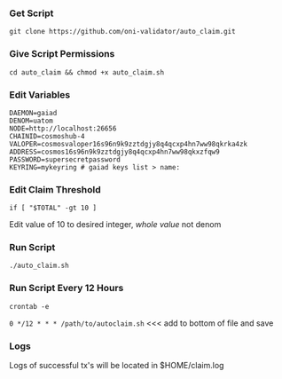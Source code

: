 ### Get Script
`git clone https://github.com/oni-validator/auto_claim.git`
### Give Script Permissions
`cd auto_claim && chmod +x auto_claim.sh`
### Edit Variables 
```
DAEMON=gaiad
DENOM=uatom
NODE=http://localhost:26656
CHAINID=cosmoshub-4
VALOPER=cosmosvaloper16s96n9k9zztdgjy8q4qcxp4hn7ww98qkrka4zk
ADDRESS=cosmos16s96n9k9zztdgjy8q4qcxp4hn7ww98qkxzfqw9
PASSWORD=supersecretpassword
KEYRING=mykeyring # gaiad keys list > name:
```
### Edit Claim Threshold 
`if [ "$TOTAL" -gt 10 ]` 

Edit value of 10 to desired integer, *whole value* not denom

### Run Script
`./auto_claim.sh`

### Run Script Every 12 Hours
`crontab -e`

`0 */12 * * * /path/to/autoclaim.sh`  <<< add to bottom of file and save

### Logs
Logs of successful tx's will be located in $HOME/claim.log
